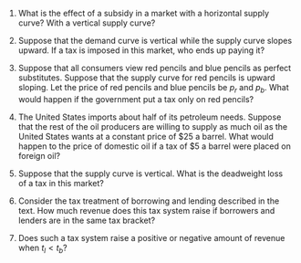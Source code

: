 1. What is the effect of a subsidy in a market with a horizontal supply curve? With a vertical supply curve?

2. Suppose that the demand curve is vertical while the supply curve slopes upward. If a tax is imposed in this market, who ends up paying it?

3. Suppose that all consumers view red pencils and blue pencils as perfect substitutes. Suppose that the supply curve for red pencils is upward sloping. Let the price of red pencils and blue pencils be $p_r$ and $p_b$. What would happen if the government put a tax only on red pencils?

4. The United States imports about half of its petroleum needs. Suppose that the rest of the oil producers are willing to supply as much oil as the United States wants at a constant price of $25 a barrel. What would happen to the price of domestic oil if a tax of $5 a barrel were placed on foreign oil?

5. Suppose that the supply curve is vertical. What is the deadweight loss of a tax in this market?

6. Consider the tax treatment of borrowing and lending described in the text. How much revenue does this tax system raise if borrowers and lenders are in the same tax bracket?

7. Does such a tax system raise a positive or negative amount of revenue when $t_l < t_b$?

